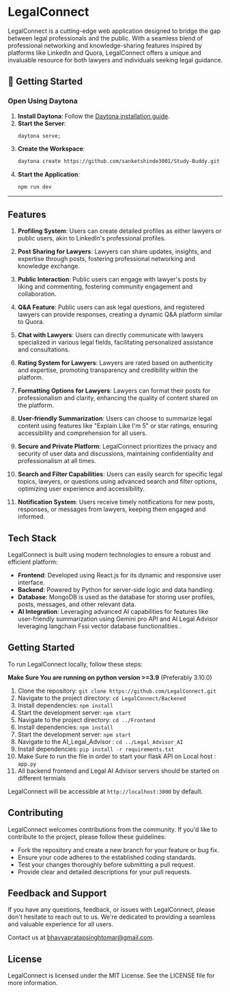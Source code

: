 # LegalConnect

LegalConnect is a cutting-edge web application designed to bridge the gap between legal professionals and the public. With a seamless blend of professional networking and knowledge-sharing features inspired by platforms like LinkedIn and Quora, LegalConnect offers a unique and invaluable resource for both lawyers and individuals seeking legal guidance.

## 🚀 Getting Started  

### Open Using Daytona  

1. **Install Daytona**: Follow the [Daytona installation guide](https://www.daytona.io/docs/installation/installation/).
2. **Start the Server**:
   ```
   daytona serve;
    ```
3. **Create the Workspace**:  
   ```bash  
   daytona create https://github.com/sanketshinde3001/Study-Buddy.git
   ```  
4. **Start the Application**:  
   ```bash  
   npm run dev
   ```  

---

## Features

1. **Profiling System**: Users can create detailed profiles as either lawyers or public users, akin to LinkedIn's professional profiles.

2. **Post Sharing for Lawyers**: Lawyers can share updates, insights, and expertise through posts, fostering professional networking and knowledge exchange.

3. **Public Interaction**: Public users can engage with lawyer's posts by liking and commenting, fostering community engagement and collaboration.

4. **Q&A Feature**: Public users can ask legal questions, and registered lawyers can provide responses, creating a dynamic Q&A platform similar to Quora.

5. **Chat with Lawyers**: Users can directly communicate with lawyers specialized in various legal fields, facilitating personalized assistance and consultations.

6. **Rating System for Lawyers**: Lawyers are rated based on authenticity and expertise, promoting transparency and credibility within the platform.

7. **Formatting Options for Lawyers**: Lawyers can format their posts for professionalism and clarity, enhancing the quality of content shared on the platform.

8. **User-friendly Summarization**: Users can choose to summarize legal content using features like "Explain Like I'm 5" or star ratings, ensuring accessibility and comprehension for all users.

9. **Secure and Private Platform**: LegalConnect prioritizes the privacy and security of user data and discussions, maintaining confidentiality and professionalism at all times.

10. **Search and Filter Capabilities**: Users can easily search for specific legal topics, lawyers, or questions using advanced search and filter options, optimizing user experience and accessibility.

11. **Notification System**: Users receive timely notifications for new posts, responses, or messages from lawyers, keeping them engaged and informed.

## Tech Stack

LegalConnect is built using modern technologies to ensure a robust and efficient platform:

- **Frontend**: Developed using React.js for its dynamic and responsive user interface.
- **Backend**: Powered by Python for server-side logic and data handling.
- **Database**: MongoDB is used as the database for storing user profiles, posts, messages, and other relevant data.
- **AI Integration**: Leveraging advanced AI capabilities for features like user-friendly summarization using Gemini pro API and AI Legal Advisor leveraging langchain Fssi vector database functionalities .

## Getting Started

To run LegalConnect locally, follow these steps:

<b>Make Sure You are running on python version >=3.9</b> (Preferably 3.10.0)

1. Clone the repository: `git clone https://github.com/LegalConnect.git`
2. Navigate to the project directory: `cd LegalConnect/Backened`
3. Install dependencies: `npm install`
4. Start the development server: `npm start`
5. Navigate to the project directory: `cd ../Frontend`
6. Install dependencies: `npm install`
7. Start the development server: `npm start`
8. Navigate to the AI_Legal_Advisor : `cd ../Legal_Advisor_AI`
9. Install dependencies: `pip install -r requirements.txt`
10. Make Sure to run the file in order to start your flask API on Local host : `app.py`
11. All backend frontend and Legal AI Advisor servers should be started on different termials

LegalConnect will be accessible at `http://localhost:3000` by default.

## Contributing

LegalConnect welcomes contributions from the community. If you'd like to contribute to the project, please follow these guidelines:

- Fork the repository and create a new branch for your feature or bug fix.
- Ensure your code adheres to the established coding standards.
- Test your changes thoroughly before submitting a pull request.
- Provide clear and detailed descriptions for your pull requests.

## Feedback and Support

If you have any questions, feedback, or issues with LegalConnect, please don't hesitate to reach out to us. We're dedicated to providing a seamless and valuable experience for all users.

Contact us at bhavyapratapsinghtomar@gmail.com.

## License

LegalConnect is licensed under the MIT License. See the LICENSE file for more information.
